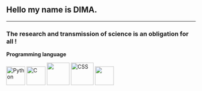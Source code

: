 ## Hello my name is <strong>DIMA</strong>.
<hr>
<h3>The research and transmission of science is an obligation for all !</h3>
<div>
<p><strong>Programming language</strong></p>
<p>
  <img src="https://ih1.redbubble.net/image.2189776526.6167/ur,pin_large_front,square,600x600.jpg" alt="Python" width="50" height="50">
  <img src="https://www.clipartmax.com/png/middle/351-3515666_c-language-global-or-external-variables-with-examples-c-programming-logo.png" alt="C" width="50" height="50">
  <img src="https://e7.pngegg.com/pngimages/201/774/png-clipart-scilab-computer-software-labview-matlab-open-source-software-assalamu-alaikum-text-logo.png" atl="Scilab" width="60" height="60">
  <img src="https://encrypted-tbn0.gstatic.com/images?q=tbn:ANd9GcT1wgBEjC8XwQOCNjFFD0n5NXAVGgUSs6YmHA&usqp=CAU" alt="CSS" width="60" height="*60">
  <img src="https://play-lh.googleusercontent.com/85WnuKkqDY4gf6tndeL4_Ng5vgRk7PTfmpI4vHMIosyq6XQ7ZGDXNtYG2s0b09kJMw" atl="HTML" width="50" height="50">
</p>

